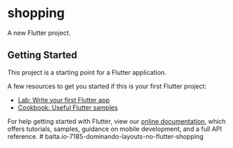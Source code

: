 # shopping

A new Flutter project.

## Getting Started

This project is a starting point for a Flutter application.

A few resources to get you started if this is your first Flutter project:

- [Lab: Write your first Flutter app](https://flutter.dev/docs/get-started/codelab)
- [Cookbook: Useful Flutter samples](https://flutter.dev/docs/cookbook)

For help getting started with Flutter, view our
[online documentation](https://flutter.dev/docs), which offers tutorials,
samples, guidance on mobile development, and a full API reference.
#   b a l t a . i o - 7 1 8 5 - d o m i n a n d o - l a y o u t s - n o - f l u t t e r - s h o p p i n g  
 